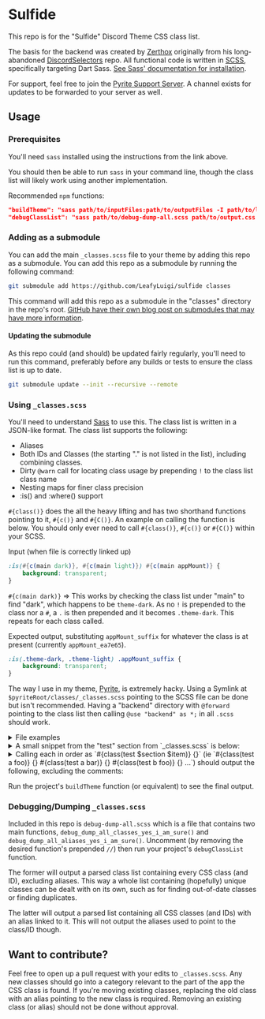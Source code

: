 # Sulfide

This repo is for the "Sulfide" Discord Theme CSS class list.

The basis for the backend was created by [Zerthox](https://github.com/Zerthox) originally from his long-abandoned [DiscordSelectors](https://github.com/zerthox/discordselectors) repo. All functional code is written in [SCSS](https://sass-lang.com/), specifically targeting Dart Sass. [See Sass' documentation for installation](https://sass-lang.com/install/).

For support, feel free to join the [Pyrite Support Server](https://discord.gg/EeQQTWbTf5). A channel exists for updates to be forwarded to your server as well.

## Usage

### Prerequisites

You'll need `sass` installed using the instructions from the link above.

You should then be able to run `sass` in your command line, though the class list will likely work using another implementation.

Recommended `npm` functions:
```JSON
"buildTheme": "sass path/to/inputFiles:path/to/outputFiles -I path/to/loadPath",
"debugClassList": "sass path/to/debug-dump-all.scss path/to/output.css -I path/to/loadPath"
```

### Adding as a submodule

You can add the main `_classes.scss` file to your theme by adding this repo as a submodule. You can add this repo as a submodule by running the following command:
```bash
git submodule add https://github.com/LeafyLuigi/sulfide classes
```
This command will add this repo as a submodule in the "classes" directory in the repo's root. [GitHub have their own blog post on submodules that may have more information](https://github.blog/open-source/git/working-with-submodules/).

#### Updating the submodule

As this repo could (and should) be updated fairly regularly, you'll need to run this command, preferably before any builds or tests to ensure the class list is up to date.
```bash
git submodule update --init --recursive --remote
```

### Using `_classes.scss`

You'll need to understand [Sass](https://sass-lang.com/documentation/syntax/) to use this. The class list is written in a JSON-like format. The class list supports the following:
- Aliases
- Both IDs and Classes (the starting "." is not listed in the list), including combining classes.
- Dirty `@warn` call for locating class usage by prepending `!` to the class list class name
- Nesting maps for finer class precision
- :is() and :where() support

`#{class()}` does the all the heavy lifting and has two shorthand functions pointing to it, `#{c()}` and `#{C()}`. An example on calling the function is below. You should only ever need to call `#{class()}`, `#{c()}` or `#{C()}` within your SCSS.

Input (when file is correctly linked up)
```scss
:is(#{c(main dark)}, #{c(main light)}) #{c(main appMount)} {
	background: transparent;
}
```

`#{c(main dark)}` => This works by checking the class list under "main" to find "dark", which happens to be `theme-dark`. As no `!` is prepended to the class nor a `#`, a `.` is then prepended and it becomes `.theme-dark`. This repeats for each class called.

Expected output, substituting `appMount_suffix` for whatever the class is at present (currently `appMount_ea7e65`). 
```css
:is(.theme-dark, .theme-light) .appMount_suffix {
	background: transparent;
}
```

The way I use in my theme, [Pyrite](https://github.com/LeafyLuigi/discord-themes/tree/master/pyrite), is extremely hacky. Using a Symlink at `$pyriteRoot/classes/_classes.scss` pointing to the SCSS file can be done but isn't recommended. Having a "backend" directory with `@forward` pointing to the class list then calling `@use "backend" as *;` in all `.scss` should work.

<details><summary>File examples</summary>

`source/base.scss` | Main "root" file that Pyrite uses.
```scss
@use "backend" as *;
@use "theme"; // Directory with all SCSS inside.
```

`source/backend/_index.scss`
```scss
@forward "default-variables";
@forward "mixins";
@forward "classes"; // Classes reside here, but it doesn't exist in source/backend/_classes.scss
```

`source/classes/_index.scss` (included when creating this repo as a submodule)
```scss
@forward "classes"; // Where "_classes.scss" resides.
```

`source/theme/_index.scss` File that points to other directories that contains more SCSS. There's more than just one directory in the actual file.
```scss
@forward "friends"; // We'll use "friends" as an example.
```

`source/theme/friends/_index.scss`
```scss
@forward "friends"; // Name of the file containing SCSS
@forward "messageRequests"; // Multiple files can be listed.
```

`source/theme/friends/_friends.scss`
```scss
@use "backend" as *; // THIS MUST BE CALLED AT THE START OF ALL SCSS FILES CONTAINING USED FUNCTIONS.
/* Start Friends Area */
:is(#{c(main dark)},#{c(main light)}) {
	:is(#{c(friends container)},#{c(friends multipleIconWrapper)}) {
		background: transparent;
	}
}
```

</details>

<details><summary>A small snippet from the "test" section from `_classes.scss` is below:</summary>

```scss
$classes: (
	"test": (
		// category to test simple shit; foo = bar, foo2 = bar2
		"a": (
			"foo": "bar",
			"foo2": "bar2",
		),
		// category to test different base name, "a foo" != "b foo". bar2 is example in this case.
		"b": (
			"foo": "bar2",
		),
		// category to test for quick debug traces
		"c": (
			"a": "!a",
			"b": "!b",
			"foo": "!bar",
		),
		// category for alias
		"d": (
			"foobar": "alias test a foo", // output should be "bar"
			"loopback": "alias test d loopback" // should error; this is usually commented in the _classes.scss file
		),
		// category to test dots (for class names) and hashes (for ids) etc
		"e": (
			"dot": ".dot", // should throw error, this list does not need "." before classes
			"hash": "#hash", // should not throw error, generation explicitly checks for "#" at start
			"multi": "class1.class2", // should not throw error
		),
		// category to test lists outputting to :is(<contents of list>)
		"f": (
			"foo": ("item1" "item2" "item3"), // outputs a :where() list
			"spaceSep": "item4" "item5" "item6", // outputs an :is() list
			"brackets": ["item7" "item8" "item9" "item with spaces"], // also outputs a :where() list
		),
	),
);
```

</details>

<details>
<summary>Calling each in order as `#{class(test $section $item)} {}` (ie `#{class(test a foo)} {} #{class(test a bar)} {} #{class(test b foo)} {} ...`) should output the following, excluding the comments:</summary>

```css
/* test a foo */ .bar {}
/* test a foo2 */ .bar2 {}

/* test b foo */ .bar2 {}

/* test c a */ .a {} /* Console should have a trace back to where `#{class(test c a)} was used. */
/* test c b */ .b {} /* Same as above */
/* test c foo */ .bar {} /* Same as above */

/* test d foobar */ .bar {} /* Uses the first "bar" in the list. If that changes, this changes. */
/* test d loopback */ /* "alias test d loopback" would fail as pointing an alias to another alias is disallowed */

/* test e dot */ /* ".dot" throws an error as the #{class()} function prepends a "." by default, throwing an error if a "." is found. */
/* test e hash */ #hash {} /* "#" is a special case to allow for IDs. */
/* test e multi */ .class1.class2 {} /* Though allowed, not entirely recommended for normal usage. */

/* test f foo */ :where(.item1,.item2,.item3) {}
/* test f spaceSep */ :is(.item4,.item5,.item6) {}
/* test f brackets */ :where(.item7,.item8,.item9,.item with spaces) {} /* ".item with spaces" is invalid CSS but is still outputted. */
```

</details>

Run the project's `buildTheme` function (or equivalent) to see the final output.

### Debugging/Dumping `_classes.scss`

Included in this repo is `debug-dump-all.scss` which is a file that contains two main functions, `debug_dump_all_classes_yes_i_am_sure()` and `debug_dump_all_aliases_yes_i_am_sure()`. Uncomment (by removing the desired function's prepended `//`) then run your project's `debugClassList` function.

The former will output a parsed class list containing every CSS class (and ID), excluding aliases. This way a whole list containing (hopefully) unique classes can be dealt with on its own, such as for finding out-of-date classes or finding duplicates.

The latter will output a parsed list containing all CSS classes (and IDs) with an alias linked to it. This will not output the aliases used to point to the class/ID though.

## Want to contribute?

Feel free to open up a pull request with your edits to `_classes.scss`. Any new classes should go into a category relevant to the part of the app the CSS class is found. If you're moving existing classes, replacing the old class with an alias pointing to the new class is required. Removing an existing class (or alias) should not be done without approval.